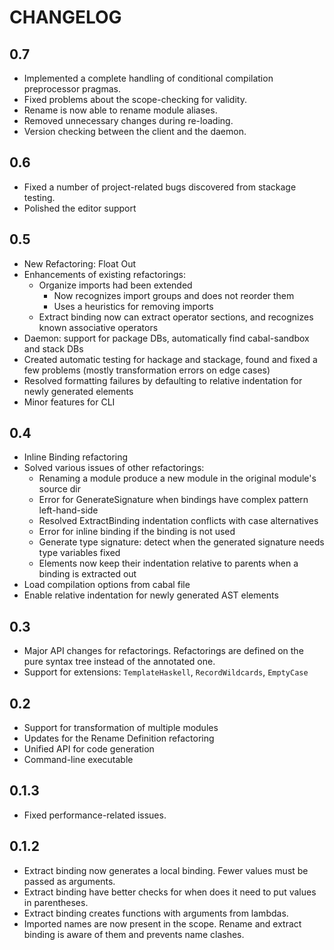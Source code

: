 # CHANGELOG

## 0.7
 - Implemented a complete handling of conditional compilation preprocessor pragmas.
 - Fixed problems about the scope-checking for validity.
 - Rename is now able to rename module aliases.
 - Removed unnecessary changes during re-loading.
 - Version checking between the client and the daemon.

## 0.6
 - Fixed a number of project-related bugs discovered from stackage testing.
 - Polished the editor support

## 0.5
 - New Refactoring: Float Out
 - Enhancements of existing refactorings:
   - Organize imports had been extended
     - Now recognizes import groups and does not reorder them
     - Uses a heuristics for removing imports
   - Extract binding now can extract operator sections, and recognizes known associative operators
 - Daemon: support for package DBs, automatically find cabal-sandbox and stack DBs
 - Created automatic testing for hackage and stackage, found and fixed a few problems (mostly transformation errors on edge cases)
 - Resolved formatting failures by defaulting to relative indentation for newly generated elements
 - Minor features for CLI

## 0.4

 - Inline Binding refactoring
 - Solved various issues of other refactorings:
   - Renaming a module produce a new module in the original module's source dir
   - Error for GenerateSignature when bindings have complex pattern left-hand-side
   - Resolved ExtractBinding indentation conflicts with case alternatives
   - Error for inline binding if the binding is not used
   - Generate type signature: detect when the generated signature needs type variables fixed
   - Elements now keep their indentation relative to parents when a binding is extracted out
 - Load compilation options from cabal file
 - Enable relative indentation for newly generated AST elements

## 0.3

 - Major API changes for refactorings. Refactorings are defined on the pure syntax tree instead of the annotated one.
 - Support for extensions: `TemplateHaskell`, `RecordWildcards`, `EmptyCase`

## 0.2

 - Support for transformation of multiple modules
 - Updates for the Rename Definition refactoring
 - Unified API for code generation
 - Command-line executable

## 0.1.3

  - Fixed performance-related issues.

## 0.1.2

  - Extract binding now generates a local binding. Fewer values must be passed as arguments.
  - Extract binding have better checks for when does it need to put values in parentheses.
  - Extract binding creates functions with arguments from lambdas.
  - Imported names are now present in the scope. Rename and extract binding is aware of them and prevents name clashes.
